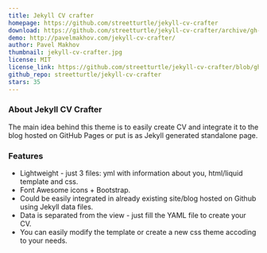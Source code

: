 ```yaml
---
title: Jekyll CV crafter
homepage: https://github.com/streetturtle/jekyll-cv-crafter
download: https://github.com/streetturtle/jekyll-cv-crafter/archive/gh-pages.zip
demo: http://pavelmakhov.com/jekyll-cv-crafter/
author: Pavel Makhov
thumbnail: jekyll-cv-crafter.jpg
license: MIT
license_link: https://github.com/streetturtle/jekyll-cv-crafter/blob/gh-pages/LICENSE
github_repo: streetturtle/jekyll-cv-crafter
stars: 35
---
```


### About Jekyll CV Crafter

The main idea behind this theme is to easily create CV and integrate it to the blog hosted on GitHub Pages or put is as Jekyll generated standalone page.  

### Features

 - Lightweight - just 3 files: yml with information about you, html/liquid template and css.
 - Font Awesome icons + Bootstrap.
 - Could be easily integrated in already existing site/blog hosted on Github using Jekyll data files.
 - Data is separated from the view - just fill the YAML file to create your CV.
 - You can easily modify the template or create a new css theme accoding to your needs.